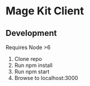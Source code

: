 # Mage Kit Client

## Development

Requires Node >6

1. Clone repo
2. Run npm install
3. Run npm start
4. Browse to localhost:3000
